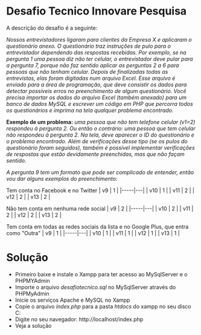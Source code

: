 # Desafio Tecnico Innovare Pesquisa

A descrição do desafio é a seguinte:

*Nossos entrevistadores ligaram para clientes da Empresa X e aplicaram o questionário anexo.
O questionário traz instruções de pulo para o entrevistador dependendo das respostas recebidas.
Por exemplo, se na pergunta 1 uma pessoa diz não ter celular, o entrevistador deve pular para a
pergunta 7, porque não faz sentido aplicar as perguntas 2 a 6 para pessoas que não tenham
celular.
Depois de finalizadas todas as entrevistas, elas foram digitadas num arquivo Excel. Esse arquivo
é enviado para a área de programação, que deve consistir os dados para detectar possíveis erros
no preenchimento de algum questionário.
Você precisa importar os dados do arquivo Excel (também anexado) para um banco de dados
MySQL e escrever um código em PHP que percorra todos os questionários e imprima na tela
qualquer problema encontrado.*

**Exemplo de um problema:** *uma pessoa que não tem telefone celular (v1=2) respondeu à
pergunta 2. Ou então o contrário: uma pessoa que tem celular não respondeu à pergunta 2. Na
tela, deve aparecer o ID do questionário e o problema encontrado. Além de verificações desse
tipo (se os pulos do questionário foram seguidos), também é possível implementar verificações
de respostas que estão devidamente preenchidas, mas que não façam sentido.*

*A pergunta 9 tem um formato que pode ser complicado de entender, então vou dar alguns
exemplos do preenchimento:*

Tem conta no Facebook e no Twitter 
| v9  | 1 |
|-----|---|
| v10 | 1 |
| v11 | 2 |
| v12 | 2 |
| v13 | 2 |

Não tem conta em nenhuma rede social
| v9  | 2 |
|-----|---|
| v10 | 2 |
| v11 | 2 |
| v12 | 2 |
| v13 | 2 |

Tem conta em todas as redes sociais da lista e no Google Plus, que entra como "Outra"
| v9  | 1 |
|-----|---|
| v10 | 1 |
| v11 | 1 |
| v12 | 1 |
| v13 | 1 |

# Solução
* Primeiro baixe e instale o Xampp para ter acesso ao MySqlServer e o PHPMYAdmin
* Importe o arquivo *desafiotecnico.sql* no MySqlServer através do PHPMyAdmin
* Inicie os serviços Apache e MySQL no Xampp
* Copie o arquivo *index.php* para a pasta *htdocs* do xampp no seu disco C:
* Digite no seu navegador: http://localhost/index.php
* Veja a solução
